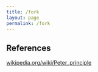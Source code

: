 ```yaml
---
title: /fork
layout: page
permalink: /fork
---
```





## References
[wikipedia.org/wiki/Peter_principle](https://wikipedia.org/wiki/Peter_principle)
